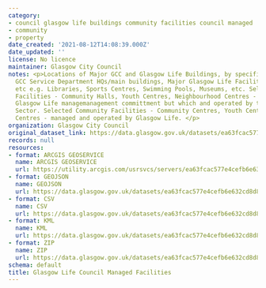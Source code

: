 ```yaml
---
category:
- council glasgow life buildings community facilities council managed
- community
- property
date_created: '2021-08-12T14:08:39.000Z'
date_updated: ''
license: No licence
maintainer: Glasgow City Council
notes: <p>Locations of Major GCC and Glasgow Life Buildings, by specified type. Includes
  GCC Service Department HQs/main buildings, Major Glasgow Life Facilities, ALEO HQs
  etc e.g. Libraries, Sports Centres, Swimming Pools, Museums, etc. Selected Community
  Facilities - Community Halls, Youth Centres, Neighbourhood Centres - which have
  Glasgow Life managemanagement committment but which and operated by the Voluntary
  Sector. Selected Community Facilities - Community Centres, Youth Centres, Recreation
  Centres - managed and operated by Glasgow Life. </p>
organization: Glasgow City Council
original_dataset_link: https://data.glasgow.gov.uk/datasets/ea63fcac577e4cefb6e632cd8d84365b_1
records: null
resources:
- format: ARCGIS GEOSERVICE
  name: ARCGIS GEOSERVICE
  url: https://utility.arcgis.com/usrsvcs/servers/ea63fcac577e4cefb6e632cd8d84365b/rest/services/OPEN_DATA/Public_Buildings/MapServer/1
- format: GEOJSON
  name: GEOJSON
  url: https://data.glasgow.gov.uk/datasets/ea63fcac577e4cefb6e632cd8d84365b_1.geojson?outSR=%7B%22latestWkid%22%3A27700%2C%22wkid%22%3A27700%7D
- format: CSV
  name: CSV
  url: https://data.glasgow.gov.uk/datasets/ea63fcac577e4cefb6e632cd8d84365b_1.csv?outSR=%7B%22latestWkid%22%3A27700%2C%22wkid%22%3A27700%7D
- format: KML
  name: KML
  url: https://data.glasgow.gov.uk/datasets/ea63fcac577e4cefb6e632cd8d84365b_1.kml?outSR=%7B%22latestWkid%22%3A27700%2C%22wkid%22%3A27700%7D
- format: ZIP
  name: ZIP
  url: https://data.glasgow.gov.uk/datasets/ea63fcac577e4cefb6e632cd8d84365b_1.zip?outSR=%7B%22latestWkid%22%3A27700%2C%22wkid%22%3A27700%7D
schema: default
title: Glasgow Life Council Managed Facilities
---
```


